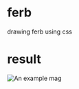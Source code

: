 # ferb
drawing ferb using css

# result
<img src="https://i.imgur.com/e7u5pcH.png" alt="An example mag">
